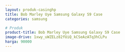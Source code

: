 ```yaml
---
layout: produk-casinghp
title: Bob Marley Uye Samsung Galaxy S9 Case
categories: samsung

# Produk
product-title: Bob Marley Uye Samsung Galaxy S9 Case
image-drive: 1xwy_uWZELz82fUiQ_kCSeAzATq3hCLPu
harga: 90000
---
```

